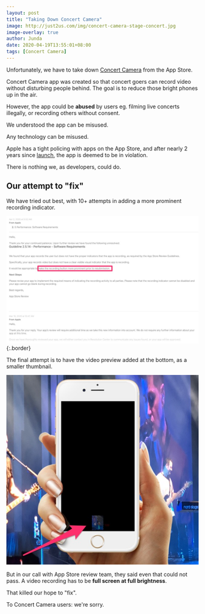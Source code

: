 ```yaml
---
layout: post
title: "Taking Down Concert Camera"
image: http://just2us.com/img/concert-camera-stage-concert.jpg
image-overlay: true
author: Junda
date: 2020-04-19T13:55:01+08:00
tags: [Concert Camera]
---
```


Unfortunately, we have to take down [Concert Camera](https://just2us.com/concertcamera/) from the App Store.

Concert Camera app was created so that concert goers can record video without disturbing people behind. The goal is to reduce those bright phones up in the air.

However, the app could be **abused** by users eg. filming live concerts illegally, or recording others without consent.

We understood the app can be misused.

Any technology can be misused.

Apple has a tight policing with apps on the App Store, and after nearly 2 years since [launch](/2018/06/25/new-app-concert-camera/), the app is deemed to be in violation.

There is nothing we, as developers, could do.

## Our attempt to "fix"

We have tried out best, with 10+ attempts in adding a more prominent recording indicator.

![App Review Rejection](/img/make-button-more-prominent.jpg){:.border}

The final attempt is to have the video preview added at the bottom, as a smaller thumbnail.

![A small preview](/img/concert-camera-small-preview.jpg)

But in our call with App Store review team, they said even that could not pass. A video recording has to be **full screen at full brightness**.

That killed our hope to "fix".

To Concert Camera users: we're sorry.
